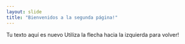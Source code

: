 ```yaml
---
layout: slide
title: "Bienvenidos a la segunda página!"
---
```

Tu texto aquí es nuevo
Utiliza la flecha hacia la izquierda para volver!
